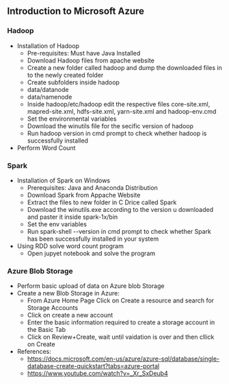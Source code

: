## Introduction to Microsoft Azure
### Hadoop
* Installation of Hadoop
    * Pre-requisites: Must have Java Installed
    * Download Hadoop files from apache website
    * Create a new folder called hadoop and dump the downloaded files in to the newly created folder
    * Create subfolders inside hadoop
	* data/datanode
	* data/namenode
    * Inside hadoop/etc/hadoop edit the respective files core-site.xml, mapred-site.xml, hdfs-site.xml, yarn-site.xml and hadoop-env.cmd
    * Set the environmental variables
    * Download the winutils file for the secific version of hadoop
    * Run hadoop version in cmd prompt to check whether hadoop is successfully installed
* Perform Word Count

### Spark
* Installation of Spark on Windows
   * Prerequisites: Java and Anaconda Distribution
   * Download Spark from Appache Website
   * Extract the files to new folder in C Drice called Spark
   * Download the winutils.exe according to the version u downloaded and paster it inside spark-1x/bin
   * Set the env variables
   * Run spark-shell --version in cmd prompt to check whether Spark has been successfully installed in your system
* Using RDD solve word count program
   * Open jupyet notebook and solve the program

### Azure Blob Storage
* Perform basic upload of data on Azure blob Storage
* Create a new Blob Storage in Azure:
   * From Azure Home Page Click on Create a resource and search for Storage Accounts
   * Click on create a new account
   * Enter the basic information required to create a storage account in the Basic Tab
   * Click on Review+Create, wait until vaidation is over and then cllick on Create
* References:
   * https://docs.microsoft.com/en-us/azure/azure-sql/database/single-database-create-quickstart?tabs=azure-portal
   * https://www.youtube.com/watch?v=_Xr_SxDeub4
